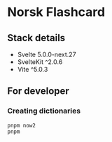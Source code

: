 # Norsk Flashcard

## Stack details

- Svelte 5.0.0-next.27
- SvelteKit ^2.0.6
- Vite ^5.0.3

## For developer

### Creating dictionaries

```
pnpm now2
pnpm 
```

